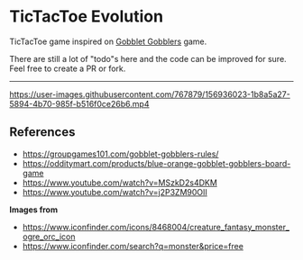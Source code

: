 # TicTacToe Evolution

TicTacToe game inspired on [Gobblet Gobblers](https://www.youtube.com/watch?v=MSzkD2s4DKM) game.

There are still a lot of "todo"s here and the code can be improved for sure.
Feel free to create a PR or fork.

---

https://user-images.githubusercontent.com/767879/156936023-1b8a5a27-5894-4b70-985f-b516f0ce26b6.mp4

## References

- https://groupgames101.com/gobblet-gobblers-rules/
- https://odditymart.com/products/blue-orange-gobblet-gobblers-board-game
- https://www.youtube.com/watch?v=MSzkD2s4DKM
- https://www.youtube.com/watch?v=j2P3ZM90OII

**Images from**

- https://www.iconfinder.com/icons/8468004/creature_fantasy_monster_ogre_orc_icon
- https://www.iconfinder.com/search?q=monster&price=free
